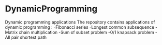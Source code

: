 # DynamicProgramming
Dynamic programming applications
The repository contains applications of dynamic programming : 
  -Fibonacci series
  -Longest common subsequence
  -Matrix chain multiplication
  -Sum of subset problem
  -0/1 knapsack problem
  -All pair shortest path

